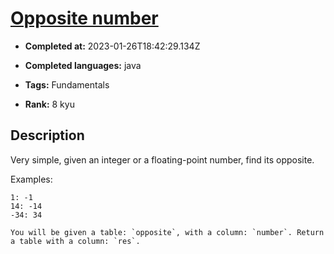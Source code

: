 # [Opposite number](https://www.codewars.com/kata/56dec885c54a926dcd001095)

- **Completed at:** 2023-01-26T18:42:29.134Z

- **Completed languages:** java

- **Tags:** Fundamentals

- **Rank:** 8 kyu

## Description

Very simple, given an integer or a floating-point number, find its opposite.

Examples:
```
1: -1
14: -14
-34: 34
```

~~~if:sql
You will be given a table: `opposite`, with a column: `number`. Return a table with a column: `res`.
~~~
